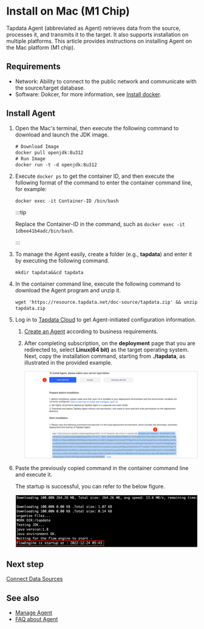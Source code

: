 # Install on Mac (M1 Chip)

Tapdata Agent (abbreviated as Agent) retrieves data from the source, processes it, and transmits it to the target. It also supports installation on multiple platforms. This article provides instructions on installing Agent on the Mac platform (M1 chip).

## Requirements

- Network: Ability to connect to the public network and communicate with the source/target database.
- Software: Dokcer, for more information, see [Install docker](https://docs.docker.com/desktop/install/mac-install/).

## Install Agent

1. Open the Mac's terminal, then execute the following command to download and launch the JDK image.

   ```shell
   # Download Image
   docker pull openjdk:8u312
   # Run Image
   docker run -t -d openjdk:8u312
   ```

2. Execute `docker ps` to get the container ID, and then execute the following format of the command to enter the container command line, for example:

   ```shell
   docker exec -it Container-ID /bin/bash
   ```

   :::tip

   Replace the Container-ID in the command, such as `docker exec -it 1dbee41b4adc/bin/bash`.

   :::

3. To manage the Agent easily, create a folder (e.g., **tapdata**) and enter it by executing the following command.

   ```shell
   mkdir tapdata&&cd tapdata
   ```

4. In the container command line, execute the following command to download the Agent program and unzip it.

   ```shell
   wget 'https://resource.tapdata.net/doc-source/tapdata.zip' && unzip tapdata.zip
   ```

5. Log in to [Tapdata Cloud](https://cloud.tapdata.io/) to get Agent-initiated configuration information.

   1. [Create an Agent](../../billing/purchase.md) according to business requirements.

   2. After completing subscription, on the **deployment** page that you are redirected to, select **Linux(64 bit)** as the target operating system. Next, copy the installation command, starting from **./tapdata**, as illustrated in the provided example.

      ![Copy the installation command](../../images/agent_on_macm1.png)

6. Paste the previously copied command in the container command line and execute it. 

   The startup is successful, you can refer to the below figure.

   ![](../../images/agent_started_on_macm1.png)





## Next step

[Connect Data Sources](../connect-database.md)

## See also

* [Manage Agent](../../user-guide/manage-agent.md)
* [FAQ about Agent](../../faq/agent-installation.md)

